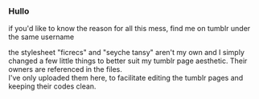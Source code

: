 ### Hullo

if you'd like to know the reason for all this mess, find me on tumblr under the same username

the stylesheet "ficrecs" and "seyche tansy" aren't my own and I simply changed a few little things to better suit my tumblr page aesthetic. Their owners are referenced in the files.</br>I've only uploaded them here, to facilitate editing the tumblr pages and keeping their codes clean.
